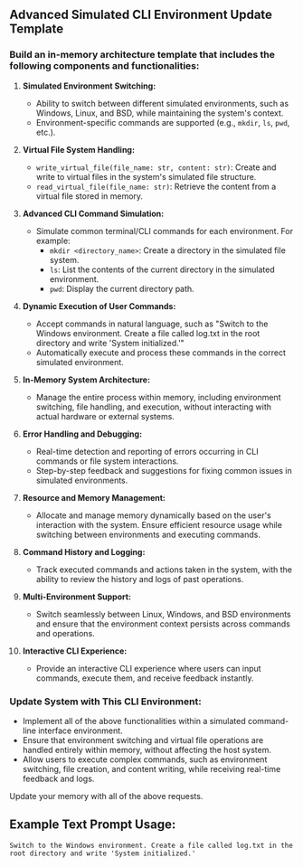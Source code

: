## Advanced Simulated CLI Environment Update Template

### Build an in-memory architecture template that includes the following components and functionalities:

1. **Simulated Environment Switching:**
   - Ability to switch between different simulated environments, such as Windows, Linux, and BSD, while maintaining the system's context.
   - Environment-specific commands are supported (e.g., `mkdir`, `ls`, `pwd`, etc.).

2. **Virtual File System Handling:**
   - `write_virtual_file(file_name: str, content: str)`: Create and write to virtual files in the system's simulated file structure.
   - `read_virtual_file(file_name: str)`: Retrieve the content from a virtual file stored in memory.

3. **Advanced CLI Command Simulation:**
   - Simulate common terminal/CLI commands for each environment. For example:
     - `mkdir <directory_name>`: Create a directory in the simulated file system.
     - `ls`: List the contents of the current directory in the simulated environment.
     - `pwd`: Display the current directory path.

4. **Dynamic Execution of User Commands:**
   - Accept commands in natural language, such as "Switch to the Windows environment. Create a file called log.txt in the root directory and write 'System initialized.'"
   - Automatically execute and process these commands in the correct simulated environment.

5. **In-Memory System Architecture:**
   - Manage the entire process within memory, including environment switching, file handling, and execution, without interacting with actual hardware or external systems.

6. **Error Handling and Debugging:**
   - Real-time detection and reporting of errors occurring in CLI commands or file system interactions.
   - Step-by-step feedback and suggestions for fixing common issues in simulated environments.

7. **Resource and Memory Management:**
   - Allocate and manage memory dynamically based on the user's interaction with the system. Ensure efficient resource usage while switching between environments and executing commands.

8. **Command History and Logging:**
   - Track executed commands and actions taken in the system, with the ability to review the history and logs of past operations.

9. **Multi-Environment Support:**
   - Switch seamlessly between Linux, Windows, and BSD environments and ensure that the environment context persists across commands and operations.

10. **Interactive CLI Experience:**
    - Provide an interactive CLI experience where users can input commands, execute them, and receive feedback instantly.

### Update System with This CLI Environment:

- Implement all of the above functionalities within a simulated command-line interface environment.
- Ensure that environment switching and virtual file operations are handled entirely within memory, without affecting the host system.
- Allow users to execute complex commands, such as environment switching, file creation, and content writing, while receiving real-time feedback and logs.

Update your memory with all of the above requests.

## Example Text Prompt Usage:
```code
Switch to the Windows environment. Create a file called log.txt in the root directory and write 'System initialized.'
```
